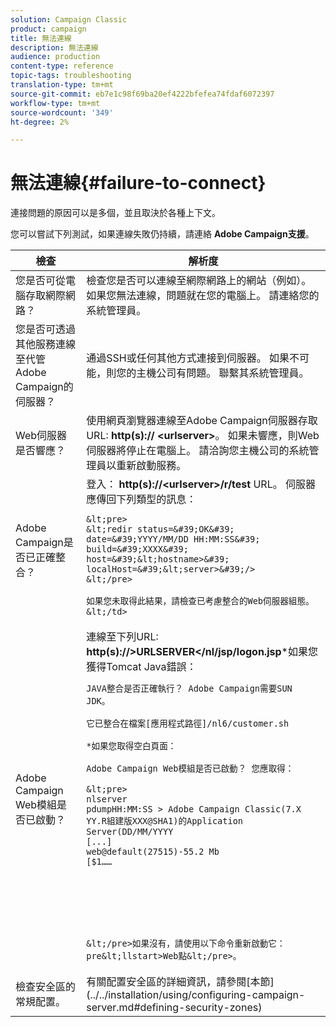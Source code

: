 ```yaml
---
solution: Campaign Classic
product: campaign
title: 無法連線
description: 無法連線
audience: production
content-type: reference
topic-tags: troubleshooting
translation-type: tm+mt
source-git-commit: eb7e1c98f69ba20ef4222bfefea74fdaf6072397
workflow-type: tm+mt
source-wordcount: '349'
ht-degree: 2%

---
```



# 無法連線{#failure-to-connect}

連接問題的原因可以是多個，並且取決於各種上下文。

您可以嘗試下列測試，如果連線失敗仍持續，請連絡 **Adobe Campaign支援**。



<table> 
 <thead> 
  <tr> 
   <th>檢查<br /> </th> 
   <th>解析度<br /> </th> 
  </tr> 
 </thead> 
 <tbody> 
  <tr> 
   <td>您是否可從電腦存取網際網路？</td> 
   <td>檢查您是否可以連線至網際網路上的網站（例如）。 如果您無法連線，問題就在您的電腦上。 請連絡您的系統管理員。</td>
  </tr>
  <tr> 
   <td>您是否可透過其他服務連線至代管Adobe Campaign的伺服器？</td> 
   <td>通過SSH或任何其他方式連接到伺服器。 如果不可能，則您的主機公司有問題。 聯繫其系統管理員。</td>
  </tr>
  <tr> 
   <td>Web伺服器是否響應？</td> 
   <td>使用網頁瀏覽器連線至Adobe Campaign伺服器存取URL: <b>http(s):// &lt;urlserver&gt;</b>。 如果未響應，則Web伺服器將停止在電腦上。 請洽詢您主機公司的系統管理員以重新啟動服務。</td>
  </tr>
  <tr> 
   <td>Adobe Campaign是否已正確整合？</td> 
   <td>登入： <b>http(s)://&lt;urlserver&gt;/r/test</b> URL。 伺服器應傳回下列類型的訊息：

    &lt;pre>
    &lt;redir status=&#39;OK&#39; date=&#39;YYYY/MM/DD HH:MM:SS&#39; build=&#39;XXXX&#39; host=&#39;&lt;hostname>&#39; localHost=&#39;&lt;server>&#39;/>
    &lt;/pre>
    
    如果您未取得此結果，請檢查已考慮整合的Web伺服器組態。&lt;/td>
</tr>
  <tr> 
   <td>Adobe Campaign Web模組是否已啟動？</td> 
   <td>
   連線至下列URL: <b>http(s)://&gt;URLSERVER&lt;/nl/jsp/logon.jsp</b>*如果您獲得Tomcat Java錯誤：

    JAVA整合是否正確執行？ Adobe Campaign需要SUN JDK。
    
    它已整合在檔案[應用程式路徑]/nl6/customer.sh
    
    *如果您取得空白頁面：
    
    Adobe Campaign Web模組是否已啟動？ 您應取得：
    
    &lt;pre>
    nlserver
    pdumpHH:MM:SS > Adobe Campaign Classic(7.X YY.R組建版XXX@SHA1)的Application Server(DD/MM/YYYY
    [...]
    web@default(27515)-55.2 Mb
    [$1……
    
    
    
    
    
    
    
    &lt;/pre>如果沒有，請使用以下命令重新啟動它：pre&lt;llstart>Web點&lt;/pre>。
</tr>
  <tr>
  	<td>檢查安全區的常規配置。</td>
  	<td>有關配置安全區的詳細資訊，請參閱[本節](../../installation/using/configuring-campaign-server.md#defining-security-zones)</td>
  </tr>
 </tbody> 
</table>

